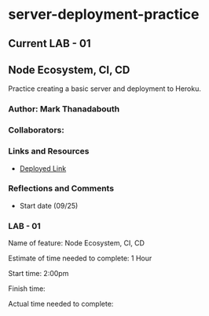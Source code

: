 # server-deployment-practice

## Current LAB - 01

## Node Ecosystem, CI, CD

Practice creating a basic server and deployment to Heroku.

### Author: Mark Thanadabouth

### Collaborators: 

### Links and Resources
* [Deployed Link]()


### Reflections and Comments
* Start date (09/25)

### LAB - 01

Name of feature: Node Ecosystem, CI, CD

Estimate of time needed to complete: 1 Hour

Start time: 2:00pm

Finish time:

Actual time needed to complete: 
